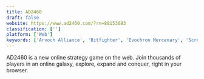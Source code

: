 ```yaml
---
title: AD2460
draft: false 
website: https://www.ad2460.com/?rn=88153083
classification: ['']
platform: ['Web']
keywords: ['Arvoch Alliance', 'Bitfighter', 'Evochron Mercenary', 'ScrumbleShip', 'Vendetta Online']
---
```

AD2460 is a new online strategy game on the web. Join thousands of players in an online galaxy, explore, expand and conquer, right in your browser.